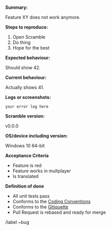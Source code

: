 <!-- Please search existing issues for potential duplicates before filing yours:
https://gitlab.com/ScrambleSim/Scramble/issues?scope=all&utf8=%E2%9C%93&state=all&label_name[]=bug
-->

**Summary:**
<!-- summarize the bug encountered concisely-->
Feature XY does not work anymore.

**Steps to reproduce:**
<!-- how can one reproduce the issue-->
1.  Open Scramble
2.  Do thing
3.  Hope for the best

**Expected behaviour:**
<!-- what did you expect to happen-->
Should show 42.

**Current behaviour:**
<!-- what is happening currently-->
Actually shows 41.

**Logs or screenshots:**
```
your error log here
```

**Scramble version:**
<!-- Specify commit hash if non-official. -->
v0.0.0

**OS/device including version:**
<!-- Specify GPU model and drivers if graphics-related. -->
Windows 10 64-bit

**Acceptance Criteria**
<!-- What is required for users to accept this story? Edit below if applicable -->
* Feature is red
* Feature works in multplayer
* Is translated

<!------------- DO NOT REMOVE LINES BELOW -------------->
**Definition of done**
<!-- What the team requires BEFORE this ticket shall be reviewed -->
* All unit tests pass
* Conforms to the [Coding Conventions](https://gitlab.com/ScrambleSim/Scramble/wikis/Workflows/Coding-Conventions)
* Conforms to the [Gitiquette](https://gitlab.com/ScrambleSim/Scramble/wikis/Workflows/Gitiquette)
* Pull Request is rebased and ready for merge

/label ~bug
<!------------- DO NOT REMOVE LINES ABOVE -------------->
